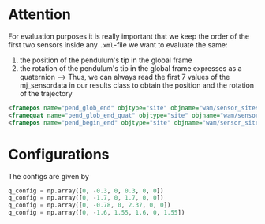 # Attention

For evaluation purposes it is really important that we keep the order of the first two sensors
inside any ``.xml``-file we want to evaluate the same:
1) the position of the pendulum's tip in the global frame
2) the rotation of the pendulum's tip in the global frame expresses as a quaternion
--> Thus, we can always read the first 7 values of the mj_sensordata in our results class to obtain the position and the rotation of the 
trajectory

```xml
<framepos name="pend_glob_end" objtype="site" objname="wam/sensor_sites/pend_endeff" reftype="site" refname="wam/ref_sites/global_origin"/>
<framequat name="pend_glob_end_quat" objtype="site" objname="wam/sensor_sites/pend_endeff" reftype="site" refname="wam/ref_sites/global_origin"/>
<framepos name="pend_begin_end" objtype="site" objname="wam/sensor_sites/pend_begin" reftype="site" refname="wam/ref_sites/global_origin"/>
```


# Configurations
The configs are given by
```python
q_config = np.array([0, -0.3, 0, 0.3, 0, 0])
q_config = np.array([0, -1.7, 0, 1.7, 0, 0])
q_config = np.array([0, -0.78, 0, 2.37, 0, 0])
q_config = np.array([0, -1.6, 1.55, 1.6, 0, 1.55])
```